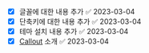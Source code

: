 - [x] 글꼴에 대한 내용 추가 ✅ 2023-03-04
- [x] 단축키에 대한 내용 추가 ✅ 2023-03-04
- [x] 테마 설치 내용 추가 ✅ 2023-03-04
- [x] [Callout](https://help.obsidian.md/Editing+and+formatting/Callouts) 소개 ✅ 2023-03-04

